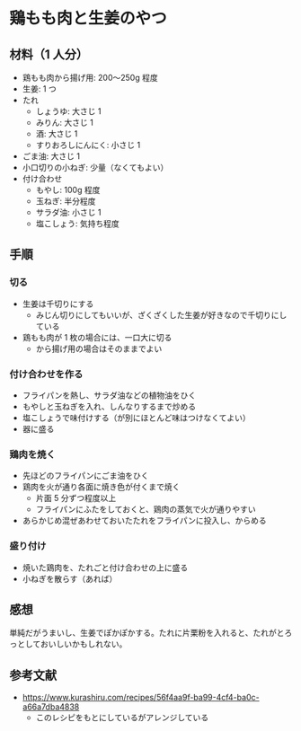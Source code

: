 # 鶏もも肉と生姜のやつ

## 材料（1 人分）

- 鶏もも肉から揚げ用: 200〜250g 程度
- 生姜: 1 つ
- たれ
  - しょうゆ: 大さじ 1
  - みりん: 大さじ 1
  - 酒: 大さじ 1
  - すりおろしにんにく: 小さじ 1
- ごま油: 大さじ 1
- 小口切りの小ねぎ: 少量（なくてもよい）
- 付け合わせ
  - もやし: 100g 程度
  - 玉ねぎ: 半分程度
  - サラダ油: 小さじ 1
  - 塩こしょう: 気持ち程度

## 手順

### 切る

- 生姜は千切りにする
  - みじん切りにしてもいいが、ざくざくした生姜が好きなので千切りにしている
- 鶏もも肉が 1 枚の場合には、一口大に切る
  - から揚げ用の場合はそのままでよい

### 付け合わせを作る

- フライパンを熱し、サラダ油などの植物油をひく
- もやしと玉ねぎを入れ、しんなりするまで炒める
- 塩こしょうで味付けする（が別にほとんど味はつけなくてよい）
- 器に盛る

### 鶏肉を焼く

- 先ほどのフライパンにごま油をひく
- 鶏肉を火が通り各面に焼き色が付くまで焼く
  - 片面 5 分ずつ程度以上
  - フライパンにふたをしておくと、鶏肉の蒸気で火が通りやすい
- あらかじめ混ぜあわせておいたたれをフライパンに投入し、からめる
  
### 盛り付け

- 焼いた鶏肉を、たれごと付け合わせの上に盛る
- 小ねぎを散らす（あれば）

## 感想

単純だがうまいし、生姜でぽかぽかする。たれに片栗粉を入れると、たれがとろっとしておいしいかもしれない。

## 参考文献

- https://www.kurashiru.com/recipes/56f4aa9f-ba99-4cf4-ba0c-a66a7dba4838
  - このレシピをもとにしているがアレンジしている
